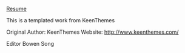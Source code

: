 
[Resume](CV/CV.pdf)



This is a templated work from KeenThemes

Original Author: 		KeenThemes
Website: 		http://www.keenthemes.com/


Editor Bowen Song
